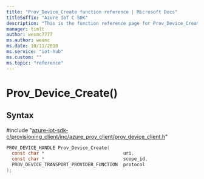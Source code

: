 ```yaml
---                             
title: "Prov_Device_Create function reference | Microsoft Docs" 
titleSuffix: "Azure IoT C SDK"            
description: "This is the function reference page for Prov_Device_Create() in the Azure IoT C SDK. This SDK is used with the Azure IoT Hub and Azure IoT Hub Device Provisioning Service"            
manager: timlt                 
author: wesmc7777              
ms.author: wesmc               
ms.date: 10/11/2018                    
ms.service: "iot-hub"             
ms.custom: ""                
ms.topic: "reference"        
---                            
```


# Prov_Device_Create()

## Syntax

\#include "[azure-iot-sdk-c/provisioning_client/inc/azure_prov_client/prov_device_client.h](../prov-device-client-h.md)"  
```C
PROV_DEVICE_HANDLE Prov_Device_Create(
  const char *                             uri,
  const char *                             scope_id,
  PROV_DEVICE_TRANSPORT_PROVIDER_FUNCTION  protocol
);
```

